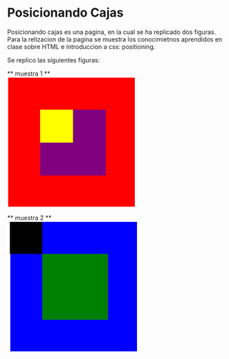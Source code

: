 # Posicionando Cajas
Posicionando cajas es una pagina, en la cual se ha replicado dos figuras.  
Para la relizacion de la pagina se muestra los conocimietnos aprendidos en clase sobre HTML e introduccion a css: positioning.

Se replico las siguientes figuras:  

** muestra 1 **  
![muestra 1](assets/images/posicion1.png)

** muestra 2 **  
![muestra 2](assets/images/posicion2.png)

